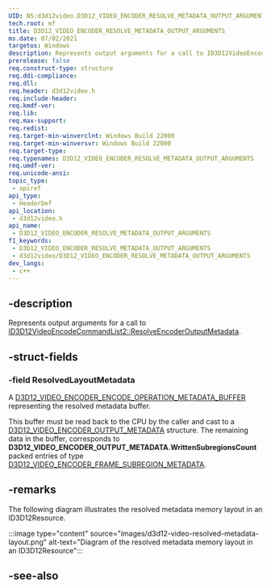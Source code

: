 ```yaml
---
UID: NS:d3d12video.D3D12_VIDEO_ENCODER_RESOLVE_METADATA_OUTPUT_ARGUMENTS
tech.root: mf
title: D3D12_VIDEO_ENCODER_RESOLVE_METADATA_OUTPUT_ARGUMENTS
ms.date: 07/02/2021
targetos: Windows
description: Represents output arguments for a call to ID3D12VideoEncodeCommandList2::ResolveEncoderOutputMetadata.
prerelease: false
req.construct-type: structure
req.ddi-compliance: 
req.dll: 
req.header: d3d12video.h
req.include-header: 
req.kmdf-ver: 
req.lib: 
req.max-support: 
req.redist: 
req.target-min-winverclnt: Windows Build 22000
req.target-min-winversvr: Windows Build 22000
req.target-type: 
req.typenames: D3D12_VIDEO_ENCODER_RESOLVE_METADATA_OUTPUT_ARGUMENTS
req.umdf-ver: 
req.unicode-ansi: 
topic_type:
 - apiref
api_type:
 - HeaderDef
api_location:
 - d3d12video.h
api_name:
 - D3D12_VIDEO_ENCODER_RESOLVE_METADATA_OUTPUT_ARGUMENTS
f1_keywords:
 - D3D12_VIDEO_ENCODER_RESOLVE_METADATA_OUTPUT_ARGUMENTS
 - d3d12video/D3D12_VIDEO_ENCODER_RESOLVE_METADATA_OUTPUT_ARGUMENTS
dev_langs:
 - c++
---
```


## -description

Represents output arguments for a call to [ID3D12VideoEncodeCommandList2::ResolveEncoderOutputMetadata](nf-d3d12video-id3d12videoencodecommandlist2-resolveencoderoutputmetadata.md).

## -struct-fields

### -field ResolvedLayoutMetadata

A [D3D12_VIDEO_ENCODER_ENCODE_OPERATION_METADATA_BUFFER](ns-d3d12video-d3d12_video_encoder_encode_operation_metadata_buffer.md) representing the resolved metadata buffer.

This buffer must be read back to the CPU by the caller and cast to a [D3D12_VIDEO_ENCODER_OUTPUT_METADATA](ns-d3d12video-d3d12_video_encoder_output_metadata.md) structure. The remaining data in the buffer, corresponds to **D3D12_VIDEO_ENCODER_OUTPUT_METADATA.WrittenSubregionsCount** packed entries of type [D3D12_VIDEO_ENCODER_FRAME_SUBREGION_METADATA](ns-d3d12video-d3d12_video_encoder_frame_subregion_metadata.md).

## -remarks

The following diagram illustrates the resolved metadata memory layout in an ID3D12Resource.

:::image type="content" source="images/d3d12-video-resolved-metadata-layout.png" alt-text="Diagram of the resolved metadata memory layout in an ID3D12Resource":::

## -see-also


